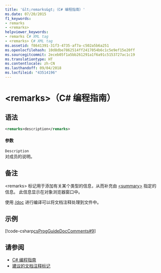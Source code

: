 ```yaml
---
title: '&lt;remarks&gt;（C# 编程指南）'
ms.date: 07/20/2015
f1_keywords:
- remarks
- <remarks>
helpviewer_keywords:
- remarks C# XML tag
- <remarks> C# XML tag
ms.assetid: f8641391-31f3-4735-af7a-c502a5b6a251
ms.openlocfilehash: 10d8dbe7862514ff2417054b6c1c5e9ef15e20ff
ms.sourcegitcommit: 2eceb05f1a5bb261291a1f6a91c5153727ac1c19
ms.translationtype: HT
ms.contentlocale: zh-CN
ms.lasthandoff: 09/04/2018
ms.locfileid: "43514196"
---
```

# <a name="ltremarksgt-c-programming-guide"></a>&lt;remarks&gt;（C# 编程指南）
## <a name="syntax"></a>语法  
  
```xml  
<remarks>description</remarks>  
```  
  
#### <a name="parameters"></a>参数  
 `Description`  
 对成员的说明。  
  
## <a name="remarks"></a>备注  
 \<remarks> 标记用于添加有关某个类型的信息，从而补充由 [\<summary>](../../../csharp/programming-guide/xmldoc/summary.md) 指定的信息。 此信息显示在对象浏览器窗口中。  
  
 使用 [/doc](../../../csharp/language-reference/compiler-options/doc-compiler-option.md) 进行编译可以将文档注释处理到文件中。  
  
## <a name="example"></a>示例  
 [!code-csharp[csProgGuideDocComments#9](../../../csharp/programming-guide/xmldoc/codesnippet/CSharp/remarks_1.cs)]  
  
## <a name="see-also"></a>请参阅

- [C# 编程指南](../../../csharp/programming-guide/index.md)  
- [建议的文档注释标记](../../../csharp/programming-guide/xmldoc/recommended-tags-for-documentation-comments.md)
